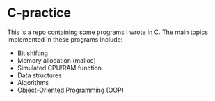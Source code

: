 # C-practice
This is a repo containing some programs I wrote in C. The main topics implemented in these programs include:
- Bit shifting 
- Memory allocation (malloc)
- Simulated CPU/RAM function
- Data structures
- Algorithms 
- Object-Oriented Programming (OOP)
